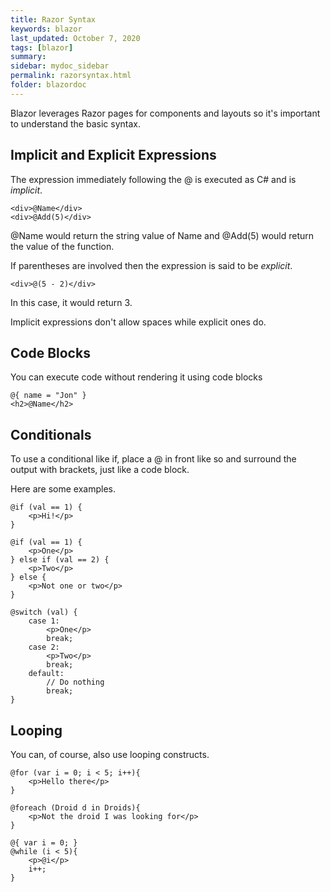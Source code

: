 ```yaml
---
title: Razor Syntax
keywords: blazor
last_updated: October 7, 2020
tags: [blazor]
summary: 
sidebar: mydoc_sidebar
permalink: razorsyntax.html
folder: blazordoc
---
```



Blazor leverages Razor pages for components and layouts so it's important to understand the basic syntax.

## Implicit and Explicit Expressions

The expression immediately following the @ is executed as C# and is *implicit*.
```
<div>@Name</div>
<div>@Add(5)</div>
```
@Name would return the string value of Name and @Add(5) would return the value of the function.

If parentheses are involved then the expression is said to be *explicit*.
```
<div>@(5 - 2)</div>
```
In this case, it would return 3.

Implicit expressions don't allow spaces while explicit ones do.

## Code Blocks

You can execute code without rendering it using code blocks

```
@{ name = "Jon" }
<h2>@Name</h2>
```

## Conditionals

To use a conditional like if, place a @ in front like so and surround the output with brackets, just like a code block.

Here are some examples.

```
@if (val == 1) {
    <p>Hi!</p>
}

@if (val == 1) {
    <p>One</p>
} else if (val == 2) {
    <p>Two</p>
} else {
    <p>Not one or two</p>
}

@switch (val) {
    case 1:
        <p>One</p>
        break;
    case 2:
        <p>Two</p>
        break;
    default:
        // Do nothing
        break;
}
```

## Looping

You can, of course, also use looping constructs.

```
@for (var i = 0; i < 5; i++){
    <p>Hello there</p>
}

@foreach (Droid d in Droids){
    <p>Not the droid I was looking for</p>
}

@{ var i = 0; }
@while (i < 5){
    <p>@i</p>
    i++;
}
```